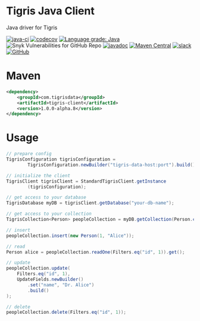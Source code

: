 # Tigris Java Client

Java driver for Tigris

[![java-ci](https://github.com/tigrisdata/tigris-client-java/actions/workflows/java-ci.yml/badge.svg?branch=main)](https://github.com/tigrisdata/tigris-client-java/actions/workflows/java-ci.yml)
[![codecov](https://codecov.io/gh/tigrisdata/tigris-client-java/branch/main/graph/badge.svg)](https://codecov.io/gh/tigrisdata/tigris-client-java)
[![Language grade: Java](https://img.shields.io/lgtm/grade/java/g/tigrisdata/tigris-client-java.svg?logo=lgtm&logoWidth=18)](https://lgtm.com/projects/g/tigrisdata/tigris-client-java/context:java)
![Snyk Vulnerabilities for GitHub Repo](https://img.shields.io/snyk/vulnerabilities/github/tigrisdata/tigris-client-java)
[![javadoc](https://javadoc.io/badge2/com.tigrisdata/tigris-client/javadoc.svg)](https://javadoc.io/doc/com.tigrisdata/tigris-client)
[![Maven Central](https://img.shields.io/maven-central/v/com.tigrisdata/tigris-client-java)](https://mvnrepository.com/artifact/com.tigrisdata/tigris-client)
[![slack](https://img.shields.io/badge/Slack-4A154B?style=for-the-badge&logo=slack&logoColor=white)](https://join.slack.com/t/tigrisdatacommunity/shared_invite/zt-16fn5ogio-OjxJlgttJIV0ZDywcBItJQ)
[![GitHub](https://img.shields.io/github/license/tigrisdata/tigris-client-java)](https://github.com/tigrisdata/tigris-client-java/blob/main/LICENSE)

# Maven

```xml
<dependency>
    <groupId>com.tigrisdata</groupId>
    <artifactId>tigris-client</artifactId>
    <version>1.0.0-alpha.8</version>
</dependency>
```

# Usage
```java
// prepare config
TigrisConfiguration tigrisConfiguration = 
        TigrisConfiguration.newBuilder("tigris-data-host:port").build();

// initialize the client
TigrisClient tigrisClient = StandardTigrisClient.getInstance
        (tigrisConfiguration);

// get access to your database
TigrisDatabase myDB = tigrisClient.getDatabase("your-db-name");

// get access to your collection
TigrisCollection<Person> peopleCollection = myDB.getCollection(Person.class);

// insert
peopleCollection.insert(new Person(1, "Alice"));

// read
Person alice = peopleCollection.readOne(Filters.eq("id", 1)).get();

// update
peopleCollection.update(
    Filters.eq("id", 1),
    UpdateFields.newBuilder()
        .set("name", "Dr. Alice")
        .build()
);

// delete
peopleCollection.delete(Filters.eq("id", 1));
```
